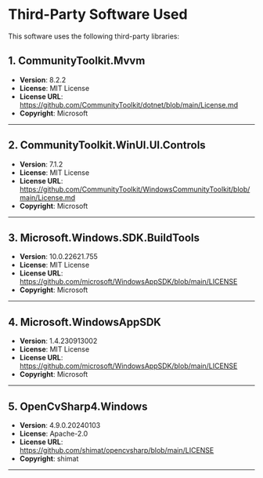 # Third-Party Software Used

This software uses the following third-party libraries:

## 1. CommunityToolkit.Mvvm
- **Version**: 8.2.2
- **License**: MIT License
- **License URL**: https://github.com/CommunityToolkit/dotnet/blob/main/License.md
- **Copyright**: Microsoft

--- 

## 2. CommunityToolkit.WinUI.UI.Controls
- **Version**: 7.1.2
- **License**: MIT License
- **License URL**: https://github.com/CommunityToolkit/WindowsCommunityToolkit/blob/main/License.md
- **Copyright**: Microsoft

--- 

## 3. Microsoft.Windows.SDK.BuildTools
- **Version**: 10.0.22621.755
- **License**: MIT License
- **License URL**: https://github.com/microsoft/WindowsAppSDK/blob/main/LICENSE
- **Copyright**: Microsoft

--- 

## 4. Microsoft.WindowsAppSDK
- **Version**: 1.4.230913002
- **License**: MIT License
- **License URL**: https://github.com/microsoft/WindowsAppSDK/blob/main/LICENSE
- **Copyright**: Microsoft

--- 

## 5. OpenCvSharp4.Windows
- **Version**: 4.9.0.20240103
- **License**: Apache-2.0
- **License URL**: https://github.com/shimat/opencvsharp/blob/main/LICENSE
- **Copyright**: shimat

--- 
